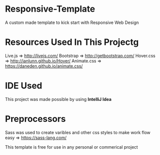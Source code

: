 # Responsive-Template
A custom made template to kick start with Responsive Web Design

# Resources Used In This Projectg

Live.js => http://livejs.com/
Bootstrap => http://getbootstrap.com/
Hover.css => http://ianlunn.github.io/Hover/
Animate.css => https://daneden.github.io/animate.css/

# IDE Used

This project was made possible by using <b>IntelliJ Idea</b>

# Preprocessors

Sass was used to create varibles and other css styles to make work flow easy => https://sass-lang.com/

This template is free for use in any personal or commerical project
